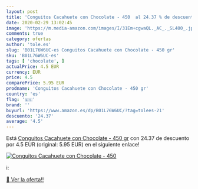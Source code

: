 ```yaml
---
layout: post
title: 'Conguitos Cacahuete con Chocolate - 450  al 24.37 % de descuento'
date: 2020-02-29 13:02:45
image: 'https://m.media-amazon.com/images/I/31Em+cgwaQL._AC_._SL400_.jpg'
comments: true
category: ofertas
author: 'tole.es'
slug: 'B01L76W6UC-es Conguitos Cacahuete con Chocolate - 450 gr'
sku: 'B01L76W6UC-es'
tags: [ 'chocolate', ]
actualPrice: 4.5 EUR
currency: EUR
price: 4.5
comparePrice: 5.95 EUR
prodname: 'Conguitos Cacahuete con Chocolate - 450 gr'
country: 'es'
flag: '🇪🇸'
brand: ''
buyurl: 'https://www.amazon.es/dp/B01L76W6UC/?tag=tolees-21'
descuento: '24.37'
average: '4.5'
---
```


Está [Conguitos Cacahuete con Chocolate - 450 gr](https://www.amazon.es/dp/B01L76W6UC/?tag=tolees-21) con 24.37 de descuento por 4.5 EUR (original: 5.95 EUR) en el siguiente enlace!

[![Conguitos Cacahuete con Chocolate - 450 ](https://m.media-amazon.com/images/I/31Em+cgwaQL._AC_._SL400_.jpg)](https://www.amazon.es/dp/B01L76W6UC/?tag=tolees-21)

ℹ️:


[🛒 Ver la oferta!!](https://www.amazon.es/dp/B01L76W6UC/?tag=tolees-21)
